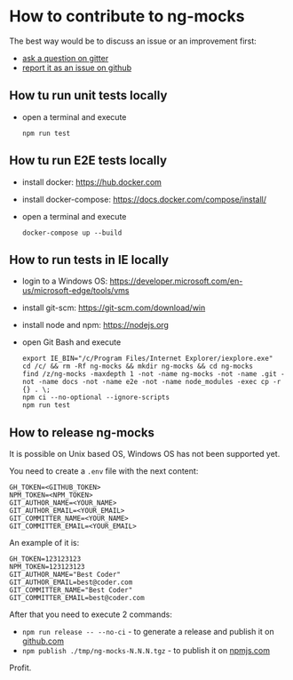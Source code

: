 # How to contribute to ng-mocks

The best way would be to discuss an issue or an improvement first:

- [ask a question on gitter](https://gitter.im/ng-mocks/community)
- [report it as an issue on github](https://github.com/ike18t/ng-mocks/issues/new)

## How tu run unit tests locally

- open a terminal and execute

  ```shell
  npm run test
  ```

## How tu run E2E tests locally

- install docker: https://hub.docker.com
- install docker-compose: https://docs.docker.com/compose/install/
- open a terminal and execute

  ```shell
  docker-compose up --build
  ```

## How to run tests in IE locally

- login to a Windows OS: https://developer.microsoft.com/en-us/microsoft-edge/tools/vms
- install git-scm: https://git-scm.com/download/win
- install node and npm: https://nodejs.org
- open Git Bash and execute

  ```shell
  export IE_BIN="/c/Program Files/Internet Explorer/iexplore.exe"
  cd /c/ && rm -Rf ng-mocks && mkdir ng-mocks && cd ng-mocks
  find /z/ng-mocks -maxdepth 1 -not -name ng-mocks -not -name .git -not -name docs -not -name e2e -not -name node_modules -exec cp -r {} . \;
  npm ci --no-optional --ignore-scripts
  npm run test
  ```

## How to release ng-mocks

It is possible on Unix based OS, Windows OS has not been supported yet.

You need to create a `.env` file with the next content:

```dotenv
GH_TOKEN=<GITHUB_TOKEN>
NPM_TOKEN=<NPM_TOKEN>
GIT_AUTHOR_NAME=<YOUR_NAME>
GIT_AUTHOR_EMAIL=<YOUR_EMAIL>
GIT_COMMITTER_NAME=<YOUR_NAME>
GIT_COMMITTER_EMAIL=<YOUR_EMAIL>
```

An example of it is:

```dotenv
GH_TOKEN=123123123
NPM_TOKEN=123123123
GIT_AUTHOR_NAME="Best Coder"
GIT_AUTHOR_EMAIL=best@coder.com
GIT_COMMITTER_NAME="Best Coder"
GIT_COMMITTER_EMAIL=best@coder.com
```

After that you need to execute 2 commands:

- `npm run release -- --no-ci` - to generate a release and publish it on [github.com](https://github.com/ike18t/ng-mocks/releases)
- `npm publish ./tmp/ng-mocks-N.N.N.tgz` - to publish it on [npmjs.com](https://www.npmjs.com/package/ng-mocks)

Profit.
